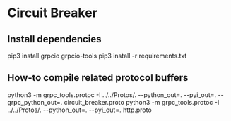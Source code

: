 # Circuit Breaker
## Install dependencies
pip3 install grpcio grpcio-tools
pip3 install -r requirements.txt
## How-to compile related protocol buffers
python3 -m grpc_tools.protoc -I ../../Protos/. --python_out=. --pyi_out=. --grpc_python_out=. circuit_breaker.proto
python3 -m grpc_tools.protoc -I ../../Protos/. --python_out=. --pyi_out=. http.proto
